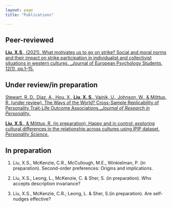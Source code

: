 ```yaml
---
layout: page
title: "Publications"

---
```


## Peer-reviewed
[**Liu, X.S**., (2021). What motivates us to go on strike? Social and moral norms and their impact on strike participation in individualist and collectivist situations in western cultures. _Journal of European Psychology Students, 12(1), pp.1–15.](http://doi.org/10.5334/jeps.507)

## Under review/in preparation
[Stewart, R. D., Diaz, A., Hou, X., **Liu, X. S.**, Vainik, U., Johnson, W., & Mõttus, R. (under review). The Ways of the World? Cross-Sample Replicability of Personality Trait-Life Outcome Associations.__Journal of Research in Personality_.](https://osf.io/preprints/psyarxiv/6c592)

[**Liu, X.S.**, & Mõttus, R. (in preparation). Happy and in control: exploring cultural differences in the relationship across cultures using IPIP dataset. _Personality Science_. ](https://psyarxiv.com/c7wsd/)

## In preparation
1.	Liu, X.S., McKenzie, C.R., McCullough, M.E., Winkielman, P. (in preparation). Second-order preferences: Origins and implications. 

2.	Liu, X.S., Leong, L., McKenzie, C. & Sher, S. (in preparation). Who accepts description invariance?	

3.	Liu, X.S., McKenzie, C.R.; Leong, L. & Sher, S.(in preparation). Are self-nudges effective?
